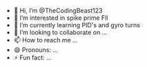 - 👋 Hi, I’m @TheCodingBeast123
- 👀 I’m interested in spike prime Fll
- 🌱 I’m currently learning PID's and gyro turns
- 💞️ I’m looking to collaborate on ...
- 📫 How to reach me ...
- 😄 Pronouns: ...
- ⚡ Fun fact: ...

<!---
TheCodingBeast123/TheCodingBeast123 is a ✨ special ✨ repository because its `README.md` (this file) appears on your GitHub profile.
You can click the Preview link to take a look at your changes.
--->
